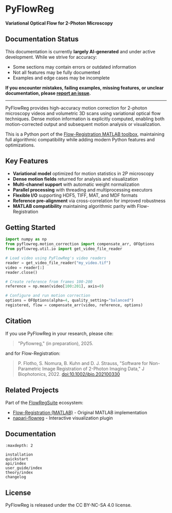 # PyFlowReg

**Variational Optical Flow for 2-Photon Microscopy**

## Documentation Status

This documentation is currently **largely AI-generated** and under active development. While we strive for accuracy:

- Some sections may contain errors or outdated information
- Not all features may be fully documented
- Examples and edge cases may be incomplete

**If you encounter mistakes, failing examples, missing features, or unclear documentation, please [report an issue](https://github.com/FlowRegSuite/pyflowreg/issues).**

---

PyFlowReg provides high-accuracy motion correction for 2-photon microscopy videos and volumetric 3D scans using variational optical flow techniques. Dense motion information is explicitly computed, enabling both motion-corrected output and subsequent motion analysis or visualization.

This is a Python port of the [Flow-Registration MATLAB toolbox](https://github.com/FlowRegSuite/flow_registration), maintaining full algorithmic compatibility while adding modern Python features and optimizations.

## Key Features

- **Variational model** optimized for motion statistics in 2P microscopy
- **Dense motion fields** returned for analysis and visualization
- **Multi-channel support** with automatic weight normalization
- **Parallel processing** with threading and multiprocessing executors
- **Flexible I/O** supporting HDF5, TIFF, MAT, and MDF formats
- **Reference pre-alignment** via cross-correlation for improved robustness
- **MATLAB compatibility** maintaining algorithmic parity with Flow-Registration

## Getting Started

```python
import numpy as np
from pyflowreg.motion_correction import compensate_arr, OFOptions
from pyflowreg.util.io import get_video_file_reader

# Load video using PyFlowReg's video readers
reader = get_video_file_reader("my_video.tif")
video = reader[:]
reader.close()

# Create reference from frames 100-200
reference = np.mean(video[100:201], axis=0)

# Configure and run motion correction
options = OFOptions(alpha=4, quality_setting="balanced")
registered, flow = compensate_arr(video, reference, options)
```

## Citation

If you use PyFlowReg in your research, please cite:

> "Pyflowreg," (in preparation), 2025.

and for Flow-Registration:

> P. Flotho, S. Nomura, B. Kuhn and D. J. Strauss, "Software for Non-Parametric Image Registration of 2-Photon Imaging Data," J Biophotonics, 2022. [doi:10.1002/jbio.202100330](https://doi.org/10.1002/jbio.202100330)

## Related Projects

Part of the [FlowRegSuite](https://github.com/FlowRegSuite) ecosystem:
- [Flow-Registration (MATLAB)](https://github.com/FlowRegSuite/flow_registration) - Original MATLAB implementation
- [napari-flowreg](https://github.com/FlowRegSuite/napari-flowreg) - Interactive visualization plugin

## Documentation

```{toctree}
:maxdepth: 2

installation
quickstart
api/index
user_guide/index
theory/index
changelog
```

## License

PyFlowReg is released under the CC BY-NC-SA 4.0 license.
